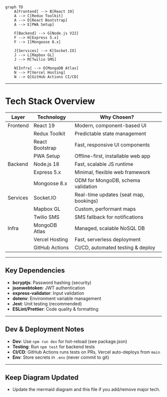 ```mermaid
graph TD
    A[Frontend] --> B[React 19]
    A --> C[Redux Toolkit]
    A --> D[React Bootstrap]
    A --> E[PWA Setup]

    F[Backend] --> G[Node.js V22]
    F --> H[Express 5.x]
    F --> I[Mongoose 8.x]

    J[Services] --> K[Socket.IO]
    J --> L[Mapbox GL]
    J --> M[Twilio SMS]

    N[Infra] --> O[MongoDB Atlas]
    N --> P[Vercel Hosting]
    N --> Q[GitHub Actions CI/CD]
```

---

# Tech Stack Overview

| Layer    | Technology      | Why Chosen?                            |
| -------- | --------------- | -------------------------------------- |
| Frontend | React 19        | Modern, component-based UI             |
|          | Redux Toolkit   | Predictable state management           |
|          | React Bootstrap | Fast, responsive UI components         |
|          | PWA Setup       | Offline-first, installable web app     |
| Backend  | Node.js 18      | Fast, scalable JS runtime              |
|          | Express 5.x     | Minimal, flexible web framework        |
|          | Mongoose 8.x    | ODM for MongoDB, schema validation     |
| Services | Socket.IO       | Real-time updates (seat map, bookings) |
|          | Mapbox GL       | Custom, performant maps                |
|          | Twilio SMS      | SMS fallback for notifications         |
| Infra    | MongoDB Atlas   | Managed, scalable NoSQL DB             |
|          | Vercel Hosting  | Fast, serverless deployment            |
|          | GitHub Actions  | CI/CD, automated testing & deploy      |

---

## Key Dependencies

-   **bcryptjs**: Password hashing (security)
-   **jsonwebtoken**: JWT authentication
-   **express-validator**: Input validation
-   **dotenv**: Environment variable management
-   **Jest**: Unit testing (recommended)
-   **ESLint/Prettier**: Code quality & formatting

---

## Dev & Deployment Notes

-   **Dev**: Use `npm run dev` for hot-reload (see package.json)
-   **Testing**: Run `npm test` for backend tests
-   **CI/CD**: GitHub Actions runs tests on PRs, Vercel auto-deploys from `main`
-   **Env**: Store secrets in `.env` (never commit to git)

---

## Keep Diagram Updated

-   Update the mermaid diagram and this file if you add/remove major tech.
